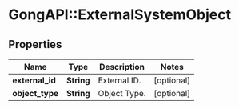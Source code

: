 # GongAPI::ExternalSystemObject

## Properties
Name | Type | Description | Notes
------------ | ------------- | ------------- | -------------
**external_id** | **String** | External ID. | [optional] 
**object_type** | **String** | Object Type. | [optional] 

